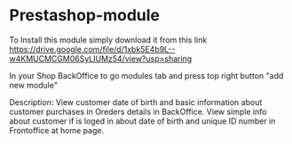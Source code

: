 # Prestashop-module

To Install this module simply download it from this link 
https://drive.google.com/file/d/1xbk5E4b9L--w4KMUCMCGM06SyLIUMz54/view?usp=sharing

In your Shop BackOffice to go modules tab and press top right button "add new module"

Description:
View customer date of birth and basic information about customer purchases in Oreders details in BackOffice.
View simple info about customer if is loged in about date of birth and unique ID number in Frontoffice at home page.
